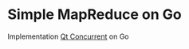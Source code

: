 # Simple MapReduce on Go

Implementation [Qt Concurrent](https://doc.qt.io/qt-6/qtconcurrent-index.html) on Go